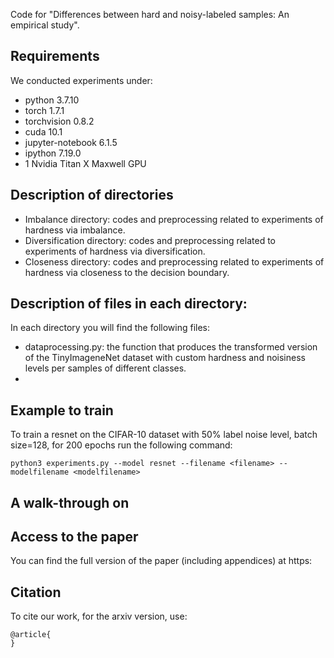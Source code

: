 Code for "Differences between hard and noisy-labeled samples: An empirical study".

## Requirements
We conducted experiments under:
- python 3.7.10
- torch 1.7.1
- torchvision 0.8.2
- cuda 10.1
- jupyter-notebook 6.1.5
- ipython 7.19.0
- 1 Nvidia Titan X Maxwell GPU

## Description of directories
* Imbalance directory: codes and preprocessing related to experiments of hardness via imbalance.
* Diversification directory: codes and preprocessing related to experiments of hardness via diversification.
* Closeness directory: codes and preprocessing related to experiments of hardness via closeness to the decision boundary.

## Description of files in each directory:
In each directory you will find the following files:
* dataprocessing.py: the function that produces the transformed version of the TinyImageneNet dataset with custom hardness and noisiness levels per samples of different classes.
* 


## Example to train
To train a resnet on the CIFAR-10 dataset with 50% label noise level, batch size=128, for 200 epochs run the following command:

```
python3 experiments.py --model resnet --filename <filename> --modelfilename <modelfilename>
```

## A walk-through on



## Access to the paper

You can find the full version of the paper (including appendices) at https:


## Citation

To cite our work, for the arxiv version, use:
```
@article{
}
```
